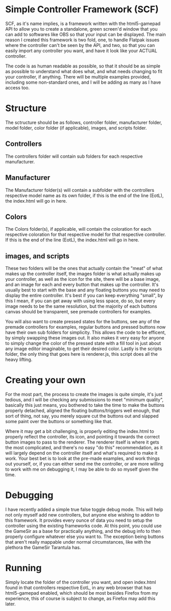 # Simple Controller Framework (SCF)

SCF, as it's name implies, is a framework written with the html5-gamepad API to allow you to create a standalone, green screen'd window that you can add to softwares like OBS so that your input can be displayed. The main reason I created this framework is two fold, one, to handle Flatpak issues where the controller can't be seen by the API, and two, so that you can easily import any controller you want, and have it look like your ACTUAL controller.

The code is as human readable as possible, so that it should be as simple as possible to understand what does what, and what needs changing to fit your controller, if anything. There will be multiple examples provided, including some non-standard ones, and I will be adding as many as I have access too.

# Structure

The sctructure should be as follows, controller folder, manufacturer folder, model folder, color folder (if applicable), images, and scripts folder.

## Controllers

The controllers folder will contain sub folders for each respective manufacturer.

## Manufacturer

The Manufacturer folder(s) will contain a subfolder with the controllers respective model name as its own folder, if this is the end of the line (EotL), the index.html will go in here.

## Colors

The Colors folder(s), if applicable, will contain the coloration for each respective coloration for that respective model for that respective controller. If this is the end of the line (EotL), the index.html will go in here.

## images, and scripts

These two folders will be the ones that actually contain the "meat" of what makes up the controller itself, the images folder is what actually makes up your controller, as well as the icon for the site, there will be a base image, and an image for each and every button that makes up the controller. It's usually best to start with the base and any floating buttons you may need to display the entire controller. It's best if you can keep everything "small", by this I mean, if you can get away with using less space, do so, but every image needs to be the same resolution, but the majority of each buttons canvas should be transparent, see premade controllers for examples.

You will also want to create pressed states for the buttons, see any of the premade controllers for examples, regular buttons and pressed buttons now have their own sub folders for simplicity. This allows the code to be efficent, by simply swapping these images out. It also makes it very easy for anyone to simply change the color of the pressed state with a fill tool in just about any image editor imaginable, to get their desired color. Lastly is the scripts folder, the only thing that goes here is renderer.js, this script does all the heavy lifting.

# Creating your own

For the most part, the process to create the images is quite simple, it's just tedious, and I will be checking any submissions to meet "minimum quality", basically this just means, you bothered to take the time to make the buttons properly detached, aligned the floating buttons/triggers well enough, that sort of thing, not say, you merely square cut the buttons out and slapped some paint over the buttons or something like that.

Where it may get a bit challenging, is properly editing the index.html to properly reflect the controller, its icon, and pointing it towards the correct button images to pass to the renderer. The renderer itself is where it gets the most complicated, and there's no easy "do this" recommendation, as it will largely depend on the controller itself and what's required to make it work. Your best bet is to look at the pre-made examples, and work things out yourself, or, if you can either send me the controller, or are more willing to work with me on debugging it, I may be able to do so myself given the time.

# Debugging
I have recently added a simple true false toggle debug mode. This will help not only myself add new controllers, but anyone else wishing to addon to this framework. It provides every ounce of data you need to setup the controller using the existing frameworks code. At this point, you could use the GameSir as a base for practically anything, and the debug info to then properly configure whatever else you want to. The exception being buttons that aren't really mappable under normal circumstances, like with the plethora the GameSir Tarantula has.

# Running

Simply locate the folder of the controller you want, and open index.html found in that controllers respective EotL, in any web browser that has html5-gamepad enabled, which should be most besides Firefox from my experience, this of course is subject to change, as Firefox may add this later.
